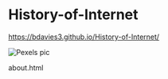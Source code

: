 # History-of-Internet

https://bdavies3.github.io/History-of-Internet/

![Pexels pic](images/pexels-markus-spiske-1089438.jpg)

about.html
